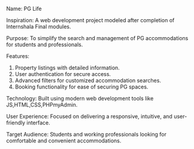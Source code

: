Name: PG Life

Inspiration: A web development project modeled after completion of Internshala Final modules.

Purpose: To simplify the search and management of PG accommodations for students and professionals.

Features:
  1. Property listings with detailed information.
  2. User authentication for secure access.
  3. Advanced filters for customized accommodation searches.
  4. Booking functionality for ease of securing PG spaces.

Technology: Built using modern web development tools like JS,HTML,CSS,PHPmyAdmin.

User Experience: Focused on delivering a responsive, intuitive, and user-friendly interface.

Target Audience: Students and working professionals looking for comfortable and convenient accommodations.
